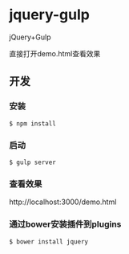 # jquery-gulp
jQuery+Gulp

直接打开demo.html查看效果
## 开发
### 安装
```
$ npm install 
```

### 启动
```
$ gulp server
```

### 查看效果
http://localhost:3000/demo.html

### 通过bower安装插件到plugins
```
$ bower install jquery
```
